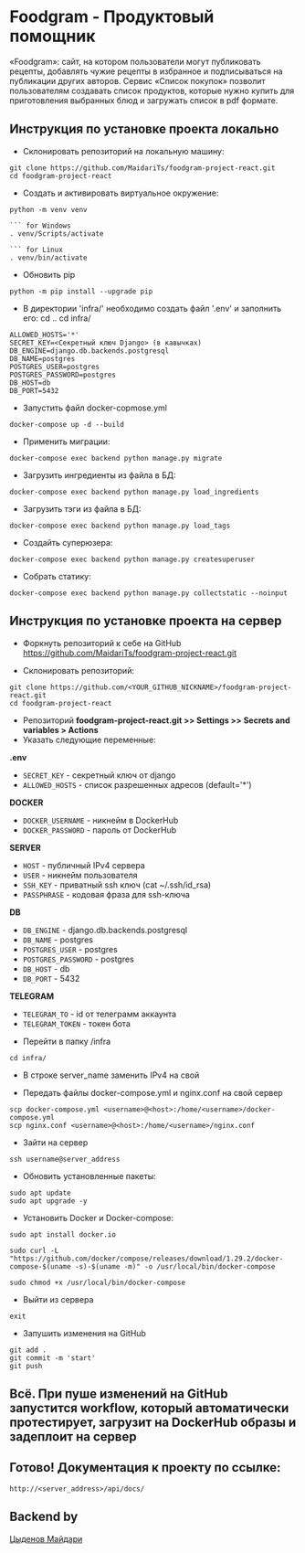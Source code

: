 # Foodgram - Продуктовый помощник

«Foodgram»: сайт, на котором пользователи могут публиковать рецепты, добавлять чужие рецепты в избранное и подписываться на публикации других авторов. Сервис «Список покупок» позволит пользователям создавать список продуктов, которые нужно купить для приготовления выбранных блюд и загружать список в pdf формате.

## Инструкция по установке проекта локально

* Склонировать репозиторий на локальную машину:
```
git clone https://github.com/MaidariTs/foodgram-project-react.git
cd foodgram-project-react
```

* Cоздать и активировать виртуальное окружение:

```
python -m venv venv

``` for Windows
. venv/Scripts/activate

``` for Linux
. venv/bin/activate
```

* Обновить pip
```
python -m pip install --upgrade pip
```

* В директории 'infra/' необходимо создать файл '.env' и заполнить его:
cd ..
cd infra/
```
ALLOWED_HOSTS='*'
SECRET_KEY=<Секретный ключ Django> (в кавычках)
DB_ENGINE=django.db.backends.postgresql
DB_NAME=postgres
POSTGRES_USER=postgres
POSTGRES_PASSWORD=postgres
DB_HOST=db
DB_PORT=5432
```

* Запустить файл docker-copmose.yml
```
docker-compose up -d --build
```
* Применить миграции:
```
docker-compose exec backend python manage.py migrate
```
* Загрузить ингредиенты из файла в БД:
```
docker-compose exec backend python manage.py load_ingredients
```
* Загрузить тэги из файла в БД:
```
docker-compose exec backend python manage.py load_tags
```
* Создайть суперюзера:
```
docker-compose exec backend python manage.py createsuperuser
```
* Собрать статику:
```
docker-compose exec backend python manage.py collectstatic --noinput
```

## Инструкция по установке проекта на сервер

* Форкнуть репозиторий к себе на GitHub https://github.com/MaidariTs/foodgram-project-react.git

* Склонировать репозиторий:

```
git clone https://github.com/<YOUR_GITHUB_NICKNAME>/foodgram-project-react.git
cd foodgram-project-react
```

* Репозиторий **foodgram-project-react.git >> Settings >> Secrets and variables > Actions**
* Указать следующие переменные:

**.env**
- ```SECRET_KEY``` - секретный ключ от django
- ```ALLOWED_HOSTS``` - список разрешенных адресов (default='*')

**DOCKER**
- ```DOCKER_USERNAME``` - никнейм в DockerHub
- ```DOCKER_PASSWORD``` - пароль от DockerHub

**SERVER**
- ```HOST``` - публичный IPv4 сервера
- ```USER``` - никнейм пользователя
- ```SSH_KEY``` - приватный ssh ключ (cat ~/.ssh/id_rsa)
- ```PASSPHRASE``` - кодовая фраза для ssh-ключа

**DB**
- ```DB_ENGINE``` - django.db.backends.postgresql
- ```DB_NAME``` - postgres
- ```POSTGRES_USER``` - postgres
- ```POSTGRES_PASSWORD``` - postgres
- ```DB_HOST``` - db
- ```DB_PORT``` - 5432

**TELEGRAM**
- ```TELEGRAM_TO``` - id от телеграмм аккаунта
- ```TELEGRAM_TOKEN``` - токен бота

* Перейти в папку /infra
```
cd infra/
```

* В строке server_name заменить IPv4 на свой

* Передать файлы docker-compose.yml и nginx.conf на свой сервер
```
scp docker-compose.yml <username>@<host>:/home/<username>/docker-compose.yml
scp nginx.conf <username>@<host>:/home/<username>/nginx.conf
```

* Зайти на сервер
```
ssh username@server_address
```

* Обновить установленные пакеты:
```
sudo apt update
sudo apt upgrade -y
```

* Установить Docker и Docker-compose:
```
sudo apt install docker.io
```
```
sudo curl -L "https://github.com/docker/compose/releases/download/1.29.2/docker-compose-$(uname -s)-$(uname -m)" -o /usr/local/bin/docker-compose
```
```
sudo chmod +x /usr/local/bin/docker-compose
```

* Выйти из сервера
```
exit
```

* Запушить изменения на GitHub
```
git add .
git commit -m 'start'
git push
```

## Всё. При пуше изменений на GitHub запустится workflow, который автоматически протестирует, загрузит на DockerHub образы и задеплоит на сервер

## Готово! Документация к проекту по ссылке:
```
http://<server_address>/api/docs/
```

## Backend by
[Цыденов Майдари](https://github.com/MaidariTs)
